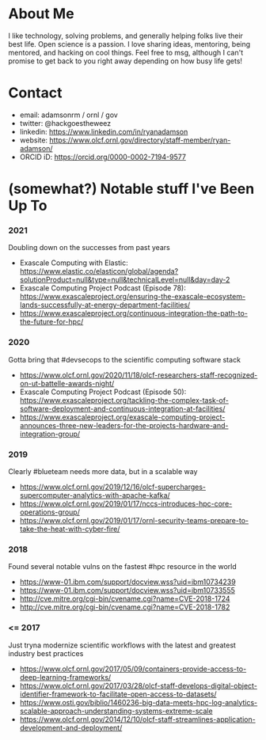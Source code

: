 <!--
**rmadamson/rmadamson** is a ✨ _special_ ✨ repository because its `README.md` (this file) appears on your GitHub profile.

Here are some ideas to get you started:

- 🔭 I’m currently working on ...
- 🌱 I’m currently learning ...
- 👯 I’m looking to collaborate on ...
- 🤔 I’m looking for help with ...
- 💬 Ask me about ...
- 📫 How to reach me: ...
- 😄 Pronouns: ...
- ⚡ Fun fact: ...
-->

# About Me

I like technology, solving problems, and generally helping folks live their best life.  Open science is a passion.  I love sharing ideas, mentoring, being mentored, and hacking on cool things.  Feel free to msg, although I can't promise to get back to you right away depending on how busy life gets!

# Contact
  - email: adamsonrm / ornl / gov
  - twitter: @hackgoestheweez
  - linkedin: https://www.linkedin.com/in/ryanadamson
  - website: https://www.olcf.ornl.gov/directory/staff-member/ryan-adamson/
  - ORCID iD: https://orcid.org/0000-0002-7194-9577

# (somewhat?) Notable stuff I've Been Up To
### 2021 ###
Doubling down on the successes from past years
  - Exascale Computing with Elastic: https://www.elastic.co/elasticon/global/agenda?solutionProduct=null&type=null&technicalLevel=null&day=day-2
  - Exascale Computing Project Podcast (Episode 78): https://www.exascaleproject.org/ensuring-the-exascale-ecosystem-lands-successfully-at-energy-department-facilities/
  - https://www.exascaleproject.org/continuous-integration-the-path-to-the-future-for-hpc/
### 2020 ###
Gotta bring that #devsecops to the scientific computing software stack
  - https://www.olcf.ornl.gov/2020/11/18/olcf-researchers-staff-recognized-on-ut-battelle-awards-night/
  - Exascale Computing Project Podcast (Episode 50): https://www.exascaleproject.org/tackling-the-complex-task-of-software-deployment-and-continuous-integration-at-facilities/
  - https://www.exascaleproject.org/exascale-computing-project-announces-three-new-leaders-for-the-projects-hardware-and-integration-group/
### 2019 ###
Clearly #blueteam needs more data, but in a scalable way
  - https://www.olcf.ornl.gov/2019/12/16/olcf-supercharges-supercomputer-analytics-with-apache-kafka/
  - https://www.olcf.ornl.gov/2019/01/17/nccs-introduces-hpc-core-operations-group/
  - https://www.olcf.ornl.gov/2019/01/17/ornl-security-teams-prepare-to-take-the-heat-with-cyber-fire/
### 2018 ###
Found several notable vulns on the fastest #hpc resource in the world
  - https://www-01.ibm.com/support/docview.wss?uid=ibm10734239
  - https://www-01.ibm.com/support/docview.wss?uid=ibm10733555
  - http://cve.mitre.org/cgi-bin/cvename.cgi?name=CVE-2018-1724
  - http://cve.mitre.org/cgi-bin/cvename.cgi?name=CVE-2018-1782
### <= 2017 ###
Just tryna modernize scientific workflows with the latest and greatest industry best practices
  - https://www.olcf.ornl.gov/2017/05/09/containers-provide-access-to-deep-learning-frameworks/
  - https://www.olcf.ornl.gov/2017/03/28/olcf-staff-develops-digital-object-identifier-framework-to-facilitate-open-access-to-datasets/
  - https://www.osti.gov/biblio/1460236-big-data-meets-hpc-log-analytics-scalable-approach-understanding-systems-extreme-scale
  - https://www.olcf.ornl.gov/2014/12/10/olcf-staff-streamlines-application-development-and-deployment/

